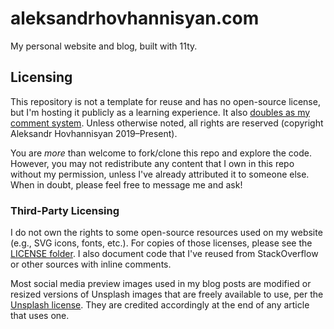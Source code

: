 # aleksandrhovhannisyan.com

My personal website and blog, built with 11ty.

## Licensing

This repository is not a template for reuse and has no open-source license, but I'm hosting it publicly as a learning experience. It also [doubles as my comment system](https://www.aleksandrhovhannisyan.com/blog/static-site-comments-github-issues/). Unless otherwise noted, all rights are reserved (copyright Aleksandr Hovhannisyan 2019–Present).

You are *more* than welcome to fork/clone this repo and explore the code. However, you may not redistribute any content that I own in this repo without my permission, unless I've already attributed it to someone else. When in doubt, please feel free to message me and ask!

### Third-Party Licensing

I do not own the rights to some open-source resources used on my website (e.g., SVG icons, fonts, etc.). For copies of those licenses, please see the [LICENSE folder](/src/_licenses/). I also document code that I've reused from StackOverflow or other sources with inline comments.

Most social media preview images used in my blog posts are modified or resized versions of Unsplash images that are freely available to use, per the [Unsplash license](https://unsplash.com/license). They are credited accordingly at the end of any article that uses one.
